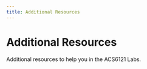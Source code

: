 ```yaml
---
title: Additional Resources
--- 
```


# Additional Resources

Additional resources to help you in the ACS6121 Labs.